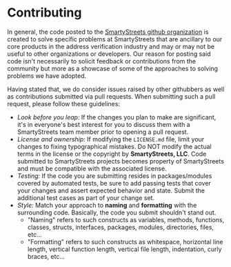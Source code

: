 # Contributing

In general, the code posted to the [SmartyStreets github organization](https://github.com/smartystreets) is created to
solve specific problems at SmartyStreets that are ancillary to our core products in the address verification industry
and may or may not be useful to other organizations or developers. Our reason for posting said code isn't necessarily to
solicit feedback or contributions from the community but more as a showcase of some of the approaches to solving
problems we have adopted.

Having stated that, we do consider issues raised by other githubbers as well as contributions submitted via pull
requests. When submitting such a pull request, please follow these guidelines:

- _Look before you leap:_ If the changes you plan to make are significant, it's in everyone's best interest for you to
  discuss them with a SmartyStreets team member prior to opening a pull request.
- _License and ownership:_ If modifying the `LICENSE.md` file, limit your changes to fixing typographical mistakes. Do
  NOT modify the actual terms in the license or the copyright by **SmartyStreets, LLC**. Code submitted to SmartyStreets
  projects becomes property of SmartyStreets and must be compatible with the associated license.
- _Testing:_ If the code you are submitting resides in packages/modules covered by automated tests, be sure to add
  passing tests that cover your changes and assert expected behavior and state. Submit the additional test cases as part
  of your change set.
- _Style:_ Match your approach to **naming** and **formatting** with the surrounding code. Basically, the code you
  submit shouldn't stand out.
  - "Naming" refers to such constructs as variables, methods, functions, classes, structs, interfaces, packages,
    modules, directories, files, etc...
  - "Formatting" refers to such constructs as whitespace, horizontal line length, vertical function length, vertical
    file length, indentation, curly braces, etc...
